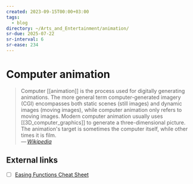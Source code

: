 ```yaml
---
created: 2023-09-15T00:00+03:00
tags:
  - blog
directory: ~/Arts_and_Entertainment/animation/
sr-due: 2025-07-22
sr-interval: 6
sr-ease: 234
---
```


# Computer animation

> Computer [[animation]] is the process used for digitally generating
> animations. The more general term computer-generated imagery (CGI) encompasses
> both static scenes (still images) and dynamic images (moving images), while
> computer animation only refers to moving images. Modern computer animation
> usually uses [[3D_computer_graphics]] to generate a three-dimensional picture.
> The animation's target is sometimes the computer itself, while other times it
> is film.\
> — <cite>[Wikipedia](https://en.wikipedia.org/wiki/Computer_animation)</cite>

## External links

- [ ] [Easing Functions Cheat Sheet](https://easings.net/)
